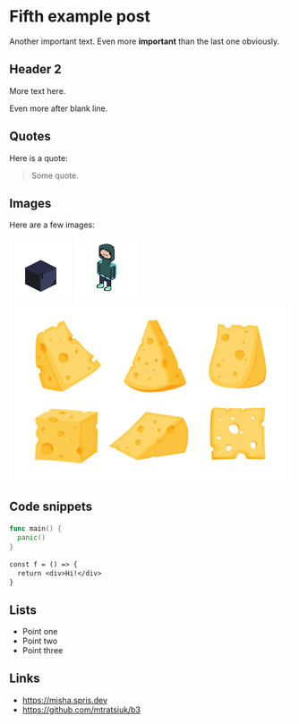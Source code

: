 # Fifth example post

Another important text.
Even more **important** than the last one obviously.

## Header 2

More text here.

Even more after blank line.

## Quotes

Here is a quote:
> Some quote.

## Images

Here are a few images:

![rock](../assets/rock.png)
![player](../assets/nested/player.png)
![cheese](../assets/nested/cheese.svg)

## Code snippets

```go
func main() {
  panic()
}
```

```tsx
const f = () => {
  return <div>Hi!</div>
}
```

## Lists

- Point one
- Point two
- Point three

## Links

- <https://misha.spris.dev>
- <https://github.com/mtratsiuk/b3>
